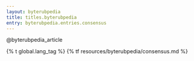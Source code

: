 ```yaml
---
layout: byterubpedia
title: titles.byterubpedia
entry: byterubpedia.entries.consensus
---
```


@byterubpedia_article

{% t global.lang_tag %}
{% tf resources/byterubpedia/consensus.md %}
